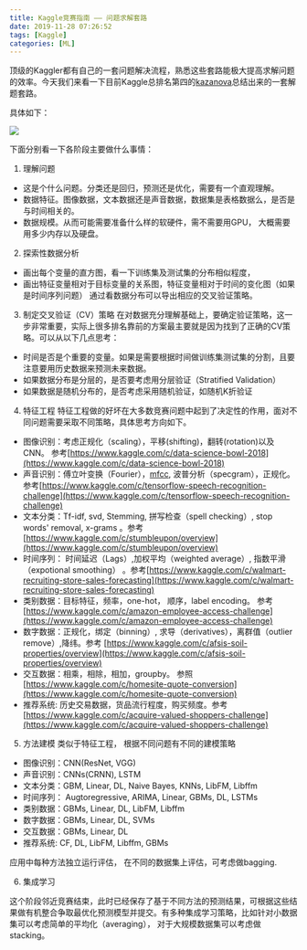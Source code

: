 ```yaml
---
title: Kaggle竞赛指南 —— 问题求解套路
date: 2019-11-28 07:26:52
tags: [Kaggle]
categories: [ML]
---
```


顶级的Kaggler都有自己的一套问题解决流程，熟悉这些套路能极大提高求解问题的效率。今天我们来看一下目前Kaggle总排名第四的[kazanova](https://www.kaggle.com/kazanova)总结出来的一套解题套路。
<!--more-->
具体如下：

![](https://user-images.githubusercontent.com/1400357/91630580-595aa600-e9ca-11ea-9dbb-aeacfebf956c.png)

下面分别看一下各阶段主要做什么事情：

1. 理解问题

*  这是个什么问题。分类还是回归，预测还是优化，需要有一个直观理解。
*  数据特征。图像数据，文本数据还是声音数据，数据集是表格数据么，是否是与时间相关的。
*  数据规模。从而可能需要准备什么样的软硬件，需不需要用GPU， 大概需要用多少内存以及硬盘。

2. 探索性数据分析

* 画出每个变量的直方图，看一下训练集及测试集的分布相似程度， 
* 画出特征变量相对于目标变量的关系图，特征变量相对于时间的变化图（如果是时间序列问题）
通过看数据分布可以导出相应的交叉验证策略。

3. 制定交叉验证（CV）策略
在对数据充分理解基础上，要确定验证策略，这一步非常重要，实际上很多排名靠前的方案最主要就是因为找到了正确的CV策略。可以从以下几点思考：
* 时间是否是个重要的变量。如果是需要根据时间做训练集测试集的分割，且要注意要用历史数据来预测未来数据。
* 如果数据分布是分层的，是否要考虑用分层验证（Stratified Validation）
* 如果数据是随机分布的，是否考虑采用随机验证，如随机K折验证

4. 特征工程
特征工程做的好坏在大多数竞赛问题中起到了决定性的作用，面对不同问题需要采取不同策略，具体思考方向如下。
* 图像识别：考虑正规化（scaling），平移(shifting)，翻转(rotation)以及CNN。 参考[https://www.kaggle.com/c/data-science-bowl-2018](https://www.kaggle.com/c/data-science-bowl-2018)
* 声音识别：傅立叶变换（Fourier），[mfcc](https://en.wikipedia.org/wiki/Mel-frequency_cepstrum), 波普分析（specgram），正规化。 参考[https://www.kaggle.com/c/tensorflow-speech-recognition-challenge](https://www.kaggle.com/c/tensorflow-speech-recognition-challenge)
* 文本分类：Tf-idf, svd, Stemming, 拼写检查（spell checking）, stop words' removal, x-grams 。参考[https://www.kaggle.com/c/stumbleupon/overview](https://www.kaggle.com/c/stumbleupon/overview)
* 时间序列： 时间延迟（Lags）,加权平均（weighted average）, 指数平滑（expotional smoothing） 。参考[https://www.kaggle.com/c/walmart-recruiting-store-sales-forecasting](https://www.kaggle.com/c/walmart-recruiting-store-sales-forecasting)
* 类别数据：目标特征，频率，one-hot， 顺序，label encoding。 参考[https://www.kaggle.com/c/amazon-employee-access-challenge](https://www.kaggle.com/c/amazon-employee-access-challenge)
* 数字数据：正规化，绑定（binning）, 求导（derivatives），离群值（outlier remove）,降纬。参考
[https://www.kaggle.com/c/afsis-soil-properties/overview](https://www.kaggle.com/c/afsis-soil-properties/overview)
* 交互数据：相乘，相除，相加，groupby。 参照[https://www.kaggle.com/c/homesite-quote-conversion](https://www.kaggle.com/c/homesite-quote-conversion)
* 推荐系统: 历史交易数据，货品流行程度，购买频度。参考[https://www.kaggle.com/c/acquire-valued-shoppers-challenge](https://www.kaggle.com/c/acquire-valued-shoppers-challenge)

5. 方法建模
类似于特征工程， 根据不同问题有不同的建模策略

* 图像识别：CNN(ResNet, VGG)
* 声音识别：CNNs(CRNN), LSTM
* 文本分类：GBM, Linear, DL, Naive Bayes, KNNs, LibFM, Libffm
* 时间序列： Augtoregressive, ARIMA, Linear, GBMs, DL, LSTMs
* 类别数据：GBMs, Linear, DL, LibFM, Libffm
* 数字数据：GBMs, Linear, DL, SVMs
* 交互数据：GBMs, Linear, DL
* 推荐系统: CF, DL, LibFM, Libffm, GBMs

应用中每种方法独立运行评估， 在不同的数据集上评估，可考虑做bagging.


6. 集成学习

这个阶段邻近竞赛结束，此时已经保存了基于不同方法的预测结果，可根据这些结果做有机整合争取最优化预测模型并提交。有多种集成学习策略，比如针对小数据集可以考虑简单的平均化（averaging）， 对于大规模数据集可以考虑做stacking。
